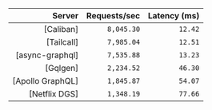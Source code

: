 <!-- PERFORMANCE_RESULTS_START -->

| Server | Requests/sec | Latency (ms) |
|--------:|--------------:|--------------:|
| [Caliban] | `8,045.30` | `12.42` |
| [Tailcall] | `7,985.04` | `12.51` |
| [async-graphql] | `7,535.88` | `13.23` |
| [Gqlgen] | `2,234.52` | `46.30` |
| [Apollo GraphQL] | `1,845.87` | `54.07` |
| [Netflix DGS] | `1,348.19` | `77.66` |

<!-- PERFORMANCE_RESULTS_END -->
